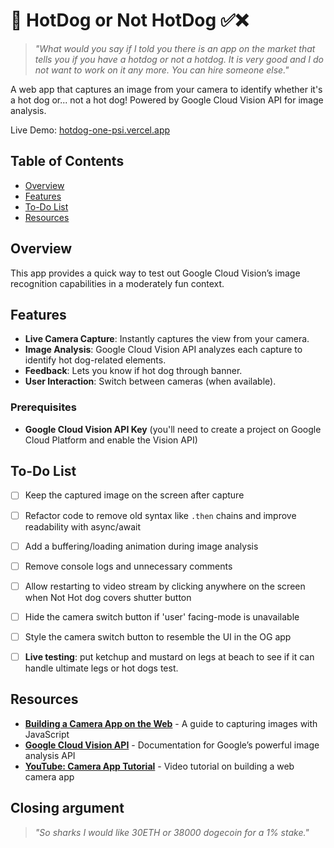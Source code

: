 # 🌭 HotDog or Not HotDog ✅❌

> *"What would you say if I told you there is an app on the market that tells you if you have a hotdog or not a hotdog. It is very good and I do not want to work on it any more. You can hire someone else."*

A web app that captures an image from your camera to identify whether it's a hot dog or... not a hot dog! Powered by Google Cloud Vision API for image analysis.

Live Demo: [hotdog-one-psi.vercel.app](https://hotdog-one-psi.vercel.app)

## Table of Contents
- [Overview](#overview)
- [Features](#features)
- [To-Do List](#to-do-list)
- [Resources](#resources)

## Overview

This app provides a quick way to test out Google Cloud Vision’s image recognition capabilities in a moderately fun context.

## Features

- **Live Camera Capture**: Instantly captures the view from your camera.
- **Image Analysis**: Google Cloud Vision API analyzes each capture to identify hot dog-related elements.
- **Feedback**: Lets you know if hot dog through banner.
- **User Interaction**: Switch between cameras (when available).


### Prerequisites

- **Google Cloud Vision API Key** (you'll need to create a project on Google Cloud Platform and enable the Vision API)


## To-Do List

- [ ] Keep the captured image on the screen after capture
- [ ] Refactor code to remove old syntax like `.then` chains and improve readability with async/await
- [ ] Add a buffering/loading animation during image analysis
- [ ] Remove console logs and unnecessary comments
- [ ] Allow restarting to video stream by clicking anywhere on the screen when Not Hot dog covers shutter button
- [ ] Hide the camera switch button if 'user' facing-mode is unavailable
- [ ] Style the camera switch button to resemble the UI in the OG app
- [ ] **Live testing**: put ketchup and mustard on legs at beach to see if it can handle ultimate legs or hot dogs test.


## Resources

- **[Building a Camera App on the Web](https://www.freecodecamp.org/news/build-a-camera-app-on-the-web/)** - A guide to capturing images with JavaScript
- **[Google Cloud Vision API](https://cloud.google.com/vision)** - Documentation for Google’s powerful image analysis API
- **[YouTube: Camera App Tutorial](https://www.youtube.com/watch?v=tWwCK95X6go)** - Video tutorial on building a web camera app

## Closing argument

> *"So sharks I would like 30ETH or 38000 dogecoin for a 1% stake."*
